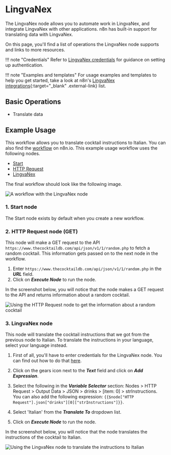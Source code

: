 # LingvaNex

The LingvaNex node allows you to automate work in LingvaNex, and integrate LingvaNex with other applications. n8n has built-in support for translating data with LingvaNex.

On this page, you'll find a list of operations the LingvaNex node supports and links to more resources.

!!! note "Credentials"
    Refer to [LingvaNex credentials](/integrations/builtin/credentials/lingvanex/) for guidance on setting up authentication. 

!!! note "Examples and templates"
    For usage examples and templates to help you get started, take a look at n8n's [LingvaNex integrations](https://n8n.io/integrations/lingvanex/){:target="_blank" .external-link} list.


## Basic Operations

- Translate data

## Example Usage

This workflow allows you to translate cocktail instructions to Italian. You can also find the [workflow](https://n8n.io/workflows/797) on n8n.io. This example usage workflow uses the following nodes.
- [Start](/integrations/builtin/core-nodes/n8n-nodes-base.start/)
- [HTTP Request](/integrations/builtin/core-nodes/n8n-nodes-base.httprequest/)
- [LingvaNex]()

The final workflow should look like the following image.

![A workflow with the LingvaNex node](/_images/integrations/builtin/app-nodes/lingvanex/workflow.png)

### 1. Start node

The Start node exists by default when you create a new workflow.

### 2. HTTP Request node (GET)

This node will make a GET request to the API `https://www.thecocktaildb.com/api/json/v1/1/random.php` to fetch a random cocktail. This information gets passed on to the next node in the workflow.

1. Enter `https://www.thecocktaildb.com/api/json/v1/1/random.php` in the ***URL*** field.
2. Click on ***Execute Node*** to run the node.

In the screenshot below, you will notice that the node makes a GET request to the API and returns information about a random cocktail.

![Using the HTTP Request node to get the information about a random cocktail](/_images/integrations/builtin/app-nodes/lingvanex/httprequest_node.png)

### 3. LingvaNex node

This node will translate the cocktail instructions that we got from the previous node to Italian. To translate the instructions in your language, select your language instead.

1. First of all, you'll have to enter credentials for the LingvaNex node. You can find out how to do that [here](/integrations/builtin/credentials/lingvanex/).

2. Click on the gears icon next to the ***Text*** field and click on ***Add Expression***.
3. Select the following in the ***Variable Selector*** section: Nodes > HTTP Request > Output Data > JSON > drinks > [item: 0] > strInstructions. You can also add the following expression: `{{$node["HTTP Request"].json["drinks"][0]["strInstructions"]}}`.
4. Select 'Italian' from the ***Translate To*** dropdown list.
5. Click on ***Execute Node*** to run the node.

In the screenshot below, you will notice that the node translates the instructions of the cocktail to Italian.

![Using the LingvaNex node to translate the instructions to Italian](/_images/integrations/builtin/app-nodes/lingvanex/lingvanex_node.png)





